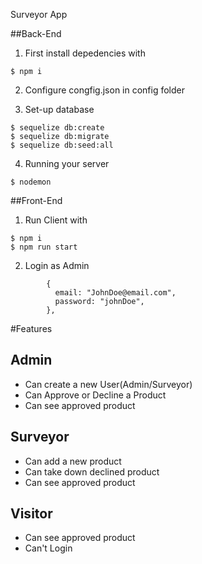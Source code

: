 Surveyor App

##Back-End

1. First install depedencies with

```
$ npm i
```

2. Configure congfig.json in config folder

3. Set-up database

```
$ sequelize db:create
$ sequelize db:migrate
$ sequelize db:seed:all
```

4. Running your server

```
$ nodemon
```

##Front-End

1. Run Client with

```
$ npm i
$ npm run start
```

2. Login as Admin

```
        {
          email: "JohnDoe@email.com",
          password: "johnDoe",
        },
```



#Features

## Admin

- Can create a new User(Admin/Surveyor)
- Can Approve or Decline a Product
- Can see approved product

## Surveyor

- Can add a new product
- Can take down declined product
- Can see approved product

## Visitor

- Can see approved product
- Can't Login
